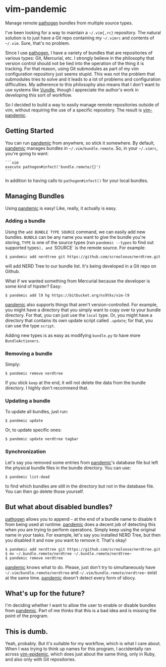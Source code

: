 vim-pandemic
============

Manage remote [pathogen] bundles from multiple source types.

I've been looking for a way to maintain a `~/.vim{,rc}` repository.  The natural
solution is to just have a Git repo containing my `~/.vimrc` and contents of
`~/.vim`.  Sure, that's no problem.

Since I use [pathogen], I have a variety of bundles that are repositories of
various types: Git, Mercurial, etc.  I strongly believe in the philosophy that
version control should not be tied into the operation of the thing it is
tracking.  For that reason, using Git submodules as part of my vim
configuration repository just seems stupid.  This was not the problem that
submodules tries to solve and it leads to a lot of problems and configuration
difficulties.  My adherence to this philosophy also means that I don't want to
use systems like [Vundle], though I appreciate the author's work in developing
this sort of workflow.

So I decided to build a way to easily manage remote repositories outside of
vim, without requiring the use of a specific repository.  The result is
[vim-pandemic].


## Getting Started

You can run [pandemic] from anywhere, so stick it somewhere.  By default,
[pandemic] manages bundles in `~/.vim/bundle.remote`.  So, in your `~/.vimrc`,
you're going to want:

    ```vim
    execute pathogen#infect('bundle.remote/{}')
    ```

In addition to having calls to `pathogen#infect()` for your local bundles.


## Managing Bundles

Using [pandemic] is easy!  Like, really, it actually is easy.


### Adding a bundle

Using the `add BUNDLE TYPE SOURCE` command, we can easily add new bundles.
`BUNDLE` can be any name you want to give the bundle you're storing, `TYPE` is
one of the source types (run `pandemic --types` to find out supported types`),
and `SOURCE` is the remote source.  For example:

```
$ pandemic add nerdtree git https://github.com/scrooloose/nerdtree.git
```

will add NERD Tree to our bundle list.  It's being developed in a Git repo on Github.

What if we wanted something from Mercurial because the developer is some kind of hipster?  Easy:

```
$ pandemic add l9 hg https://bitbucket.org/ns9tks/vim-l9
```

[pandemic] also supports things that aren't version-controlled.  For example,
you might have a directory that you simply want to copy over to your bundle
directory.  For that, you can just use the `local` type.  Or, you might have a
directory that contains its own update script called `.update`; for that, you
can use the type `script`.

Adding new types is as easy as modifying `bundle.py` to have more
`BundleActioners`.


### Removing a bundle

Simply:

```
$ pandemic remove nerdtree
```

If you stick `keep` at the end, it will not delete the data from the bundle
directory.  I highly don't recommend that.


### Updating a bundle

To update all bundles, just run:

```
$ pandemic update
```

Or, to update specific ones:

```
$ pandemic update nerdtree tagbar
```


### Synchronization

Let's say you removed some entries from [pandemic]'s database file but left the
physical bundle files in the bundle directory.  You can use:

```
$ pandemic list-dead
```

to find which bundles are still in the directory but not in the database file.
You can then go delete those yourself.


## But what about disabled bundles?

[pathogen] allows you to append `~` at the end of a bundle name to disable it
from being used at runtime.  [pandemic] does a decent job of detecting this
when you are trying to perform operations.  Simply keep using the original name
in your tasks.  For example, let's say you installed NERD Tree, but then you
disabled it and now you want to remove it.  That's okay!

```
$ pandemic add nerdtree git https://github.com/scrooloose/nerdtree.git
$ mv ~/.bundle.remote/nerdtree ~/.bundle.remote/nerdtree~
$ pandemic remove nerdtree
```

[pandemic] knows what to do.  Please, just don't try to simultaneously have
`~/.vim/bundle.remote/nerdtree` and `~/.vim/bundle.remote/nerdtree~` exist at
the same time.  [pandemic] doesn't detect every form of idiocy.


## What's up for the future?

I'm deciding whether I want to allow the user to enable or disable bundles from
[pandemic].  Part of me thinks that this is a bad idea and is missing the point
of the program.


## This is dumb.

Yeah, probably.  But it's suitable for my workflow, which is what I care about.
When I was trying to think up names for this program, I accidentally ran across
[vim-epidemic], which does just about the same thing, only in Ruby, and also
only with Git repositories.



[pathogen]:https://github.com/tpope/vim-pathogen
[Vundle]:https://github.com/gmarik/vundle
[vim-pandemic]:http://jwcxz.com/git/vim-pandemic
[pandemic]:http://jwcxz.com/git/vim-pandemic
[vim-epidemic]:https://github.com/AlphaHydrae/vim-epidemic
